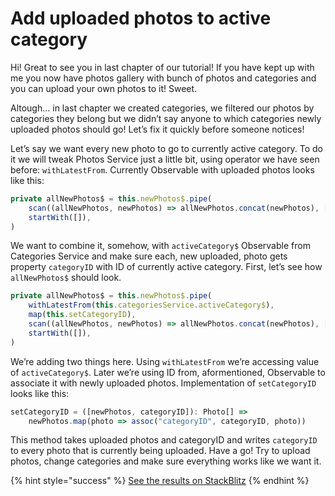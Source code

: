 # Add uploaded photos to active category

Hi! Great to see you in last chapter of our tutorial! If you have kept up with me you now have photos gallery with bunch of photos and categories and you can upload your own photos to it! Sweet.

Altough… in last chapter we created categories, we filtered our photos by categories they belong but we didn’t say anyone to which categories newly uploaded photos should go! Let’s fix it quickly before someone notices!

Let’s say we want every new photo to go to currently active category. To do it we will tweak Photos Service just a little bit, using operator we have seen before: `withLatestFrom`. Currently Observable with uploaded photos looks like this:

```typescript
private allNewPhotos$ = this.newPhotos$.pipe(
    scan((allNewPhotos, newPhotos) => allNewPhotos.concat(newPhotos), []),
    startWith([]),
)
```

We want to combine it, somehow, with `activeCategory$` Observable from Categories Service and make sure each, new uploaded, photo gets property `categoryID` with ID of currently active category. First, let’s see how `allNewPhotos$` should look.

```typescript
private allNewPhotos$ = this.newPhotos$.pipe(
    withLatestFrom(this.categoriesService.activeCategory$),
    map(this.setCategoryID),
    scan((allNewPhotos, newPhotos) => allNewPhotos.concat(newPhotos), []),
    startWith([]),
)
```

We’re adding two things here. Using `withLatestFrom` we’re accessing value of `activeCategory$`. Later we’re using ID from, aformentioned, Observable to associate it with newly uploaded photos. Implementation of `setCategoryID` looks like this:

```typescript
setCategoryID = ([newPhotos, categoryID]): Photo[] =>
    newPhotos.map(photo => assoc("categoryID", categoryID, photo))
```

This method takes uploaded photos and categoryID and writes `categoryID` to every photo that is currently being uploaded. Have a go! Try to upload photos, change categories and make sure everything works like we want it.

{% hint style="success" %}
[See the results on StackBlitz](https://stackblitz.com/github/jonki/todo-list-tutorial/tree/master/examples/3_05-add-photo-to-category/)
{% endhint %}
